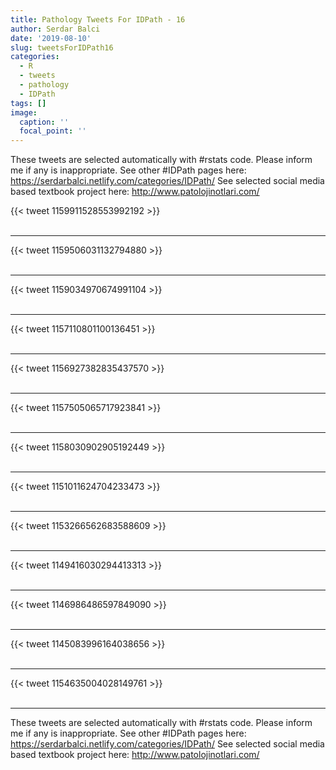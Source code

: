 ```yaml
---
title: Pathology Tweets For IDPath - 16
author: Serdar Balci
date: '2019-08-10'
slug: tweetsForIDPath16
categories:
  - R
  - tweets
  - pathology
  - IDPath
tags: []
image:
  caption: ''
  focal_point: ''
---
```



These tweets are selected automatically with #rstats code. Please inform me if any is inappropriate.
See other #IDPath pages here: https://serdarbalci.netlify.com/categories/IDPath/ 
See selected social media based textbook project here: http://www.patolojinotlari.com/

{{< tweet 1159911528553992192 >}}
<br>
<br>
<hr>
{{< tweet 1159506031132794880 >}}
<br>
<br>
<hr>
{{< tweet 1159034970674991104 >}}
<br>
<br>
<hr>
{{< tweet 1157110801100136451 >}}
<br>
<br>
<hr>
{{< tweet 1156927382835437570 >}}
<br>
<br>
<hr>
{{< tweet 1157505065717923841 >}}
<br>
<br>
<hr>
{{< tweet 1158030902905192449 >}}
<br>
<br>
<hr>
{{< tweet 1151011624704233473 >}}
<br>
<br>
<hr>
{{< tweet 1153266562683588609 >}}
<br>
<br>
<hr>
{{< tweet 1149416030294413313 >}}
<br>
<br>
<hr>
{{< tweet 1146986486597849090 >}}
<br>
<br>
<hr>
{{< tweet 1145083996164038656 >}}
<br>
<br>
<hr>
{{< tweet 1154635004028149761 >}}
<br>
<br>
<hr>


These tweets are selected automatically with #rstats code. Please inform me if any is inappropriate.
See other #IDPath pages here: https://serdarbalci.netlify.com/categories/IDPath/ 
See selected social media based textbook project here: http://www.patolojinotlari.com/

